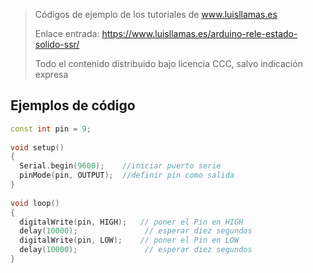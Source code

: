 > Códigos de ejemplo de los tutoriales de www.luisllamas.es
>
> Enlace entrada: https://www.luisllamas.es/arduino-rele-estado-solido-ssr/
>
> Todo el contenido distribuido bajo licencia CCC, salvo indicación expresa

## Ejemplos de código
```cpp
const int pin = 9;
 
void setup()
{
  Serial.begin(9600);    //iniciar puerto serie
  pinMode(pin, OUTPUT);  //definir pin como salida
}
 
void loop()
{
  digitalWrite(pin, HIGH);   // poner el Pin en HIGH
  delay(10000);               // esperar diez segundos
  digitalWrite(pin, LOW);    // poner el Pin en LOW
  delay(10000);               // esperar diez segundos
}
```


